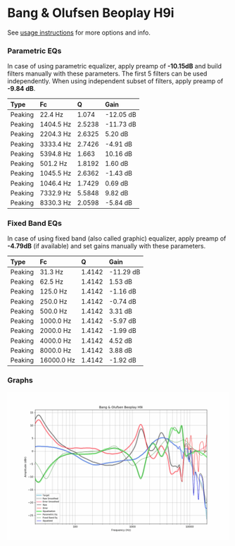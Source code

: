# Bang & Olufsen Beoplay H9i
See [usage instructions](https://github.com/jaakkopasanen/AutoEq#usage) for more options and info.

### Parametric EQs
In case of using parametric equalizer, apply preamp of **-10.15dB** and build filters manually
with these parameters. The first 5 filters can be used independently.
When using independent subset of filters, apply preamp of **-9.84 dB**.

| Type    | Fc        |      Q | Gain      |
|:--------|:----------|:-------|:----------|
| Peaking | 22.4 Hz   | 1.074  | -12.05 dB |
| Peaking | 1404.5 Hz | 2.5238 | -11.73 dB |
| Peaking | 2204.3 Hz | 2.6325 | 5.20 dB   |
| Peaking | 3333.4 Hz | 2.7426 | -4.91 dB  |
| Peaking | 5394.8 Hz | 1.663  | 10.16 dB  |
| Peaking | 501.2 Hz  | 1.8192 | 1.60 dB   |
| Peaking | 1045.5 Hz | 2.6362 | -1.43 dB  |
| Peaking | 1046.4 Hz | 1.7429 | 0.69 dB   |
| Peaking | 7332.9 Hz | 5.5848 | 9.82 dB   |
| Peaking | 8330.3 Hz | 2.0598 | -5.84 dB  |

### Fixed Band EQs
In case of using fixed band (also called graphic) equalizer, apply preamp of **-4.79dB**
(if available) and set gains manually with these parameters.

| Type    | Fc         |      Q | Gain      |
|:--------|:-----------|:-------|:----------|
| Peaking | 31.3 Hz    | 1.4142 | -11.29 dB |
| Peaking | 62.5 Hz    | 1.4142 | 1.53 dB   |
| Peaking | 125.0 Hz   | 1.4142 | -1.16 dB  |
| Peaking | 250.0 Hz   | 1.4142 | -0.74 dB  |
| Peaking | 500.0 Hz   | 1.4142 | 3.31 dB   |
| Peaking | 1000.0 Hz  | 1.4142 | -5.97 dB  |
| Peaking | 2000.0 Hz  | 1.4142 | -1.99 dB  |
| Peaking | 4000.0 Hz  | 1.4142 | 4.52 dB   |
| Peaking | 8000.0 Hz  | 1.4142 | 3.88 dB   |
| Peaking | 16000.0 Hz | 1.4142 | -1.92 dB  |

### Graphs
![](./Bang%20&%20Olufsen%20Beoplay%20H9i.png)